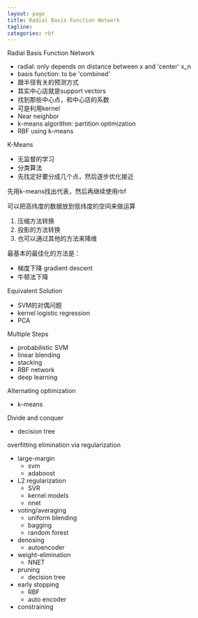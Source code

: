 ```yaml
---
layout: page
title: Radial Basis Function Network
tagline: 
categories: rbf
---
```


Radial Basis Function Network

- radial: only depends on distance between x and 'center' x_n
- basis function: to be 'combined'
- 跟半径有关的预测方式
- 其实中心店就是support vectors
- 找到那些中心点，和中心店的系数
- 可是利用kernel
- Near neighbor
- k-means algorithm: partition optimization
- RBF using k-means

K-Means

- 无监督的学习
- 分类算法
- 先找定好要分成几个点，然后逐步优化接近

先用k-means找出代表，然后再继续使用rbf

可以把高纬度的数据放到低纬度的空间来做运算

1. 压缩方法转换
2. 投影的方法转换
3. 也可以通过其他的方法来降维

最基本的最佳化的方法是：

- 梯度下降 gradient descent
- 牛顿法下降

Equivalent Solution

- SVM的对偶问题
- kernel logistic regression
- PCA

Multiple Steps

- probabilistic SVM 
- linear blending
- stacking
- RBF network
- deep learning

Alternating optimization

- k-means

Divide and conquer

- decision tree

overfitting elimination via regularization

- large-margin
    + svm
    + adaboost
- L2 regularization
    + SVR
    + kernel models
    + nnet
- voting/averaging
    + uniform blending
    + bagging
    + random forest
- denosing
    + autoencoder
- weight-elimination
    + NNET
- pruning
    + decision tree
- early stopping
    + RBF
    + auto encoder
- constraining
